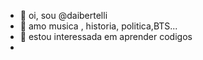 - 👋 oi, sou @daibertelli
- 👀 amo musica , historia, politica,BTS...
- 🌱 estou interessada em aprender codigos
-
